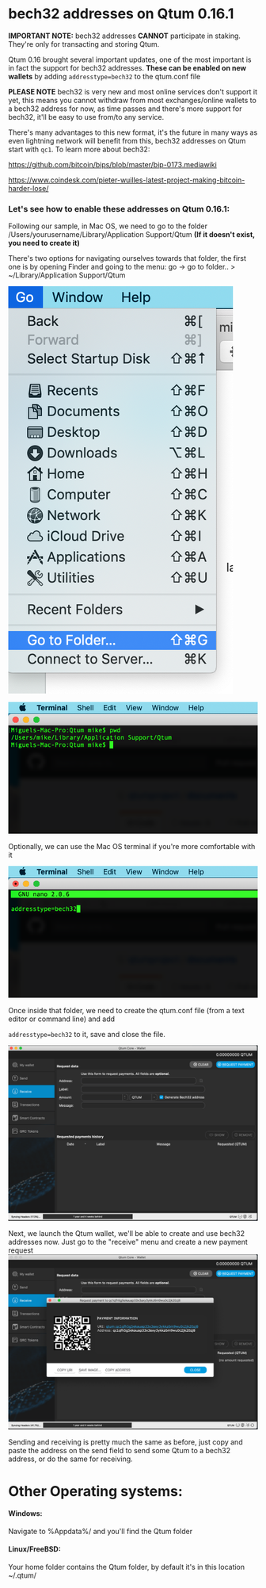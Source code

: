 # bech32 addresses on Qtum 0.16.1



**IMPORTANT NOTE:** bech32 addresses **CANNOT** participate in staking. They're only for transacting and storing Qtum.

Qtum 0.16 brought several important updates, one of the most important is in fact the support for bech32 addresses. **These can be enabled on new wallets** by adding `addresstype=bech32` to the qtum.conf file

**PLEASE NOTE** bech32 is very new and most online services don't support it yet, this means you cannot withdraw from most exchanges/online wallets to a bech32 address for now, as time passes and there's more support for bech32, it'll be easy to use from/to any service.

There's many advantages to this new format, it's the future in many ways as even lightning network will benefit from this, bech32 addresses on Qtum start with `qc1`. To learn more about bech32: 

https://github.com/bitcoin/bips/blob/master/bip-0173.mediawiki

https://www.coindesk.com/pieter-wuilles-latest-project-making-bitcoin-harder-lose/

### Let's see how to enable these addresses on Qtum 0.16.1:

Following our sample, in Mac OS, we need to go to the folder /Users/yourusername/Library/Application Support/Qtum **(If it doesn't exist, you need to create it)**

There's two options for navigating ourselves towards that folder, the first one is by opening Finder and going to the menu: go -> go to folder.. > ~/Library/Application Support/Qtum

![0](0.png)

![1](1.png)

Optionally, we can use the Mac OS terminal if you're more comfortable with it

![2](2.png)

Once inside that folder, we need to create the qtum.conf file (from a text editor or command line) and add

`addresstype=bech32` to it, save and close the file.

![3](3.png)

Next, we launch the Qtum wallet, we'll be able to create and use bech32 addresses now. Just go to the "receive" menu and create a new payment request![4](4.png)



Sending and receiving is pretty much the same as before, just copy and paste the address on the send field to send some Qtum to a bech32 address, or do the same for receiving.





# Other Operating systems:



#### Windows: 

Navigate to %Appdata%/ and you'll find the Qtum folder



#### Linux/FreeBSD:

Your home folder contains the Qtum folder, by default it's in this location ~/.qtum/ 